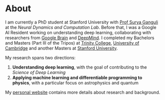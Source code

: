 # About 

I am currently a PhD student at Stanford University with [Prof Surya Ganguli](https://ganguli-gang.stanford.edu/index.html) at the *Neural Dynamics and Computation Lab*. Before that, I was a Google AI Resident working on understanding deep learning, collaborating with researchers from [Google Brain](https://research.google/teams/brain/) and [DeepMind](https://deepmind.com/). I completed my Bachelors and Masters (Part III of the Tripos) at [Trinity College](https://www.trin.cam.ac.uk/), [University of Cambridge](https://www.cam.ac.uk/) and another Masters at [Stanford University](https://www.stanford.edu/). 

My research spans two directions:
1. **Understanding deep learning**, with the goal of contributing to the *Science of Deep Learning*
2. **Applying machine learning and differentiable programming to physics**, with a particular focus on astrophysics and quantum

My [personal website](http://stanford.edu/~sfort1/) contains more details about research and background. 
